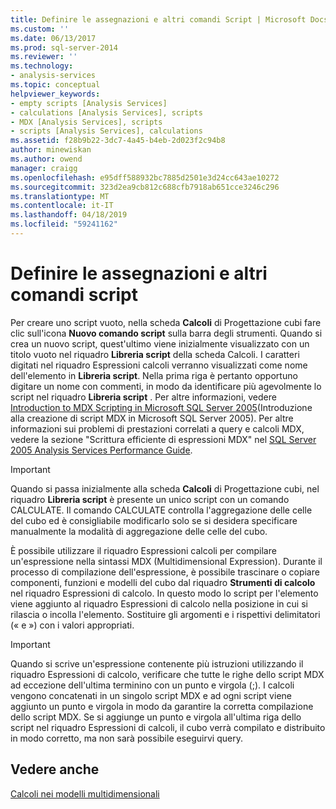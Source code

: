 ```yaml
---
title: Definire le assegnazioni e altri comandi Script | Microsoft Docs
ms.custom: ''
ms.date: 06/13/2017
ms.prod: sql-server-2014
ms.reviewer: ''
ms.technology:
- analysis-services
ms.topic: conceptual
helpviewer_keywords:
- empty scripts [Analysis Services]
- calculations [Analysis Services], scripts
- MDX [Analysis Services], scripts
- scripts [Analysis Services], calculations
ms.assetid: f28b9b22-3dc7-4a45-b4eb-2d023f2c94b8
author: minewiskan
ms.author: owend
manager: craigg
ms.openlocfilehash: e95dff588932bc7885d2501e3d24cc643ae10272
ms.sourcegitcommit: 323d2ea9cb812c688cfb7918ab651cce3246c296
ms.translationtype: MT
ms.contentlocale: it-IT
ms.lasthandoff: 04/18/2019
ms.locfileid: "59241162"
---
```

# <a name="define-assignments-and-other-script-commands"></a>Definire le assegnazioni e altri comandi script
  Per creare uno script vuoto, nella scheda **Calcoli** di Progettazione cubi fare clic sull'icona **Nuovo comando script** sulla barra degli strumenti. Quando si crea un nuovo script, quest'ultimo viene inizialmente visualizzato con un titolo vuoto nel riquadro **Libreria script** della scheda Calcoli. I caratteri digitati nel riquadro Espressioni calcoli verranno visualizzati come nome dell'elemento in **Libreria script**. Nella prima riga è pertanto opportuno digitare un nome con commenti, in modo da identificare più agevolmente lo script nel riquadro **Libreria script** . Per altre informazioni, vedere [Introduction to MDX Scripting in Microsoft SQL Server 2005](https://go.microsoft.com/fwlink/?LinkId=81892)(Introduzione alla creazione di script MDX in Microsoft SQL Server 2005). Per altre informazioni sui problemi di prestazioni correlati a query e calcoli MDX, vedere la sezione "Scrittura efficiente di espressioni MDX" nel [SQL Server 2005 Analysis Services Performance Guide](https://docsbay.net/Microsoft-SQL-Server-2005-Analysis-Services-Performance-Guide).  
  
> [!IMPORTANT]  
>  Quando si passa inizialmente alla scheda **Calcoli** di Progettazione cubi, nel riquadro **Libreria script** è presente un unico script con un comando CALCULATE. Il comando CALCULATE controlla l'aggregazione delle celle del cubo ed è consigliabile modificarlo solo se si desidera specificare manualmente la modalità di aggregazione delle celle del cubo.  
  
 È possibile utilizzare il riquadro Espressioni calcoli per compilare un'espressione nella sintassi MDX (Multidimensional Expression). Durante il processo di compilazione dell'espressione, è possibile trascinare o copiare componenti, funzioni e modelli del cubo dal riquadro **Strumenti di calcolo** nel riquadro Espressioni di calcolo. In questo modo lo script per l'elemento viene aggiunto al riquadro Espressioni di calcolo nella posizione in cui si rilascia o incolla l'elemento. Sostituire gli argomenti e i rispettivi delimitatori (« e ») con i valori appropriati.  
  
> [!IMPORTANT]  
>  Quando si scrive un'espressione contenente più istruzioni utilizzando il riquadro Espressioni di calcolo, verificare che tutte le righe dello script MDX ad eccezione dell'ultima terminino con un punto e virgola (;). I calcoli vengono concatenati in un singolo script MDX e ad ogni script viene aggiunto un punto e virgola in modo da garantire la corretta compilazione dello script MDX. Se si aggiunge un punto e virgola all'ultima riga dello script nel riquadro Espressioni di calcoli, il cubo verrà compilato e distribuito in modo corretto, ma non sarà possibile eseguirvi query.  
  
## <a name="see-also"></a>Vedere anche  
 [Calcoli nei modelli multidimensionali](calculations-in-multidimensional-models.md)  
  
  

